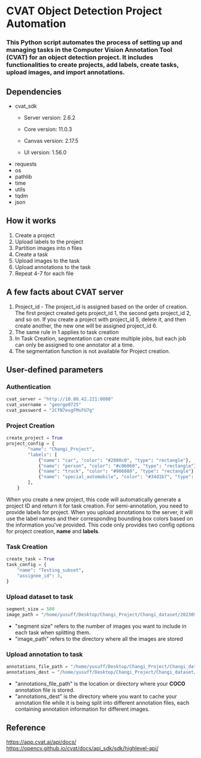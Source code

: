 # CVAT Object Detection Project Automation

### This Python script automates the process of setting up and managing tasks in the Computer Vision Annotation Tool (CVAT) for an object detection project. It includes functionalities to create projects, add labels, create tasks, upload images, and import annotations.

## Dependencies
- cvat_sdk
    - Server version: 2.6.2

    - Core version: 11.0.3

    - Canvas version: 2.17.5

    - UI version: 1.56.0
- requests
- os
- pathlib
- time
- utils
- tqdm
- json

## How it works
1. Create a project
2. Upload labels to the project
3. Partition images into n files 
4. Create a task
5. Upload images to the task
6. Upload annotations to the task
7. Repeat 4-7 for each file

## A few facts about CVAT server
1. Project_id - The project_id is assigned based on the order of creation. The first project created gets project_id 1, the second gets project_id 2, and so on. If you create a project with project_id 5, delete it, and then create another, the new one will be assigned project_id 6.
2. The same rule in 1 applies to task creation
3. In Task Creation, segmentation can create multiple jobs, but each job can only be assigned to one annotator at a time.
4. The segmentation function is not available for Project creation.

## User-defined parameters
### Authentication 
```python
cvat_server = "http://10.80.42.221:8080"
cvat_username = "george0725"
cvat_password = "2CfN7evgFMsFU7g"
```

### Project Creation
```python
create_project = True
project_config = {
        "name": "Changi_Project",
        "labels": [  
            {"name": "car", "color": "#2080c0", "type": "rectangle"},
            {"name": "person", "color": "#c06060", "type": "rectangle"},
            {"name": "truck", "color": "#906080", "type": "rectangle"},
            {"name": "special_automobile", "color": "#34d1b7", "type": "rectangle"},
        ],
    }
```
When you create a new project, this code will automatically generate a project ID and return it for task creation. For semi-annotation, you need to provide labels for project. When you upload annotations to the server, it will use the label names and their corresponding bounding box colors based on the information you've provided. This code only provides two config options for project creation, **name** and **labels**.

### Task Creation
```python
create_task = True
task_config = {
    "name": "Testing_subset",
    "assignee_id": 3,
}
```

### Upload dataset to task
```python
segment_size = 500
image_path = "/home/yusuff/Desktop/Changi_Project/Changi_dataset/20230918_Dataset_Group1/test_imgs"
```
* "segment size" refers to the number of images you want to include in each task when splitting them. 
* "image_path" refers to the directory where all the images are stored  

### Upload annotation to task
```python
annotations_file_path = "/home/yusuff/Desktop/Changi_Project/Changi_dataset/20230918_Dataset_Group1/gt.json"
annotations_dest = "/home/yusuff/Desktop/Changi_Project/Changi_dataset/20230918_Dataset_Group1/gt_splits"
```
* "annotations_file_path" is the location or directory where your **COCO** annotation file is stored.
* "annotations_dest" is the directory where you want to cache your annotation file while it is being split into different annotation files, each containing annotation information for different images.


## Reference
https://app.cvat.ai/api/docs/  
https://opencv.github.io/cvat/docs/api_sdk/sdk/highlevel-api/